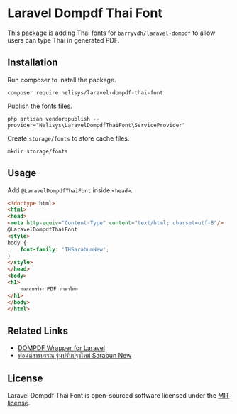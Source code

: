# Laravel Dompdf Thai Font

This package is adding Thai fonts for `barryvdh/laravel-dompdf` to allow users can type Thai in generated PDF.

## Installation

Run composer to install the package.

```
composer require nelisys/laravel-dompdf-thai-font
```

Publish the fonts files.

```
php artisan vendor:publish --provider="Nelisys\LaravelDompdfThaiFont\ServiceProvider"
```

Create `storage/fonts` to store cache files.

```
mkdir storage/fonts
```

## Usage

Add `@LaravelDompdfThaiFont` inside `<head>`.

```html
<!doctype html>
<html>
<head>
<meta http-equiv="Content-Type" content="text/html; charset=utf-8"/>
@LaravelDompdfThaiFont
<style>
body {
    font-family: 'THSarabunNew';
}
</style>
</head>
<body>
<h1>
    ทดสอบสร้าง PDF ภาษาไทย
</h1>
</body>
</html>
```

## Related Links

- [DOMPDF Wrapper for Laravel](https://github.com/barryvdh/laravel-dompdf)
- [ฟอนต์สารบรรณ รุ่นปรับปรุงใหม่ Sarabun New](https://www.f0nt.com/release/th-sarabun-new/)

## License

Laravel Dompdf Thai Font is open-sourced software licensed under the [MIT license](LICENSE.md).
